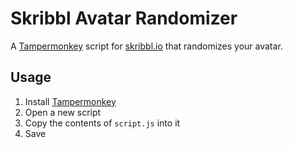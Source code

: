 # Skribbl Avatar Randomizer

A [Tampermonkey](https://www.tampermonkey.net) script for [skribbl.io](https://skribbl.io) that randomizes your avatar.

## Usage

1. Install [Tampermonkey](https://www.tampermonkey.net)
2. Open a new script
3. Copy the contents of `script.js` into it
4. Save

